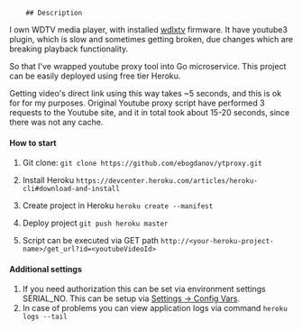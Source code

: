         ## Description

I own WDTV media player, with installed [wdlxtv](http://forum.wdlxtv.com) firmware.
It have youtube3 plugin, which is slow and sometimes getting broken, due changes which are breaking playback functionality.

So that I've wrapped youtube proxy tool into Go microservice. This project can be easily deployed using free tier Heroku.

Getting video's direct link using this way takes ~5 seconds, and this is ok for for my purposes.
Original Youtube proxy script have performed 3 requests to the Youtube site, and it in total took about 15-20 seconds, since there was not any cache.

#### How to start
1. Git clone: `git clone https://github.com/ebogdanov/ytproxy.git`

2. Install Heroku
`https://devcenter.heroku.com/articles/heroku-cli#download-and-install`

3. Create project in Heroku
`heroku create --manifest`

4. Deploy project
`git push heroku master`

5. Script can be executed via GET path
`http://<your-heroku-project-name>/get_url?id=<youtubeVideoId>`

#### Additional settings
1. If you need authorization this can be set via environment settings SERIAL_NO. This can be setup via [Settings -> Config Vars](https://dashboard.heroku.com/apps/).
2. In case of problems you can view application logs via command `heroku logs --tail`

